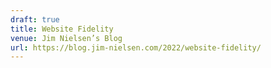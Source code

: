 ```yaml
---
draft: true
title: Website Fidelity
venue: Jim Nielsen’s Blog
url: https://blog.jim-nielsen.com/2022/website-fidelity/
---
```


